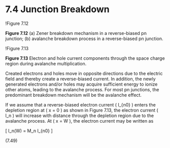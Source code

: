 # 7.4 Junction Breakdown

!Figure 7.12 

**Figure 7.12** (a) Zener breakdown mechanism in a reverse-biased pn junction; (b) avalanche breakdown process in a reverse-biased pn junction.

!Figure 7.13 

**Figure 7.13** Electron and hole current components through the space charge region during avalanche multiplication.

Created electrons and holes move in opposite directions due to the electric field and thereby create a reverse-biased current. In addition, the newly generated electrons and/or holes may acquire sufficient energy to ionize other atoms, leading to the avalanche process. For most pn junctions, the predominant breakdown mechanism will be the avalanche effect.

If we assume that a reverse-biased electron current \( I_{n0} \) enters the depletion region at \( x = 0 \) as shown in Figure 7.13, the electron current \( I_n \) will increase with distance through the depletion region due to the avalanche process. At \( x = W \), the electron current may be written as

\[
I_n(W) = M_n I_{n0}
\]

(7.49)